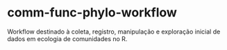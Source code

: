 # comm-func-phylo-workflow

Workflow destinado à coleta, registro, manipulação e exploração inicial de dados em ecologia de comunidades no R.
